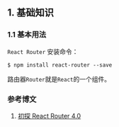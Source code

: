 ## 1. 基础知识
### 1.1 基本用法
`React Router` 安装命令：

```
$ npm install react-router --save
```
路由器`Router`就是`React`的一个组件。


### 参考博文
1. [初探 React Router 4.0](https://blog.csdn.net/sinat_17775997/article/details/69218382)